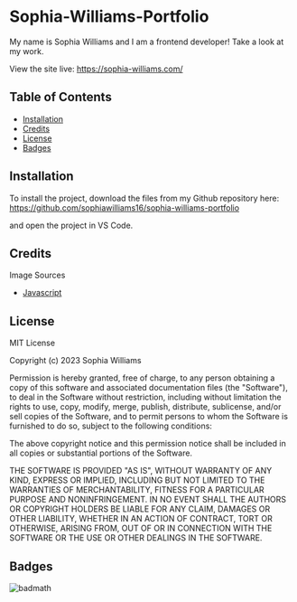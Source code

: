# Sophia-Williams-Portfolio

My name is Sophia Williams and I am a frontend developer! Take a look at my work. 

View the site live: https://sophia-williams.com/ 

## Table of Contents

-   [Installation](#installation)
-   [Credits](#credits)
-   [License](#license)
-   [Badges](#badges)

## Installation

To install the project, download the files from my Github repository here: https://github.com/sophiawilliams16/sophia-williams-portfolio

and open the project in VS Code.


## Credits

Image Sources
- [Javascript](https://iconscout.com/icons/javascript)


## License

MIT License

Copyright (c) 2023 Sophia Williams

Permission is hereby granted, free of charge, to any person obtaining a copy
of this software and associated documentation files (the "Software"), to deal
in the Software without restriction, including without limitation the rights
to use, copy, modify, merge, publish, distribute, sublicense, and/or sell
copies of the Software, and to permit persons to whom the Software is
furnished to do so, subject to the following conditions:

The above copyright notice and this permission notice shall be included in all
copies or substantial portions of the Software.

THE SOFTWARE IS PROVIDED "AS IS", WITHOUT WARRANTY OF ANY KIND, EXPRESS OR
IMPLIED, INCLUDING BUT NOT LIMITED TO THE WARRANTIES OF MERCHANTABILITY,
FITNESS FOR A PARTICULAR PURPOSE AND NONINFRINGEMENT. IN NO EVENT SHALL THE
AUTHORS OR COPYRIGHT HOLDERS BE LIABLE FOR ANY CLAIM, DAMAGES OR OTHER
LIABILITY, WHETHER IN AN ACTION OF CONTRACT, TORT OR OTHERWISE, ARISING FROM,
OUT OF OR IN CONNECTION WITH THE SOFTWARE OR THE USE OR OTHER DEALINGS IN THE
SOFTWARE.

## Badges

![badmath](https://img.shields.io/github/languages/top/lernantino/badmath)
